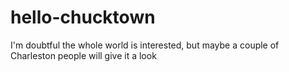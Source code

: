 # hello-chucktown
I'm doubtful the whole world is interested, but maybe a couple of Charleston people will give it a look
